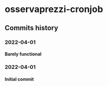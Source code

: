 # osservaprezzi-cronjob

## Commits history

### 2022-04-01

#### Barely functional

### 2022-04-01

#### Initial commit
